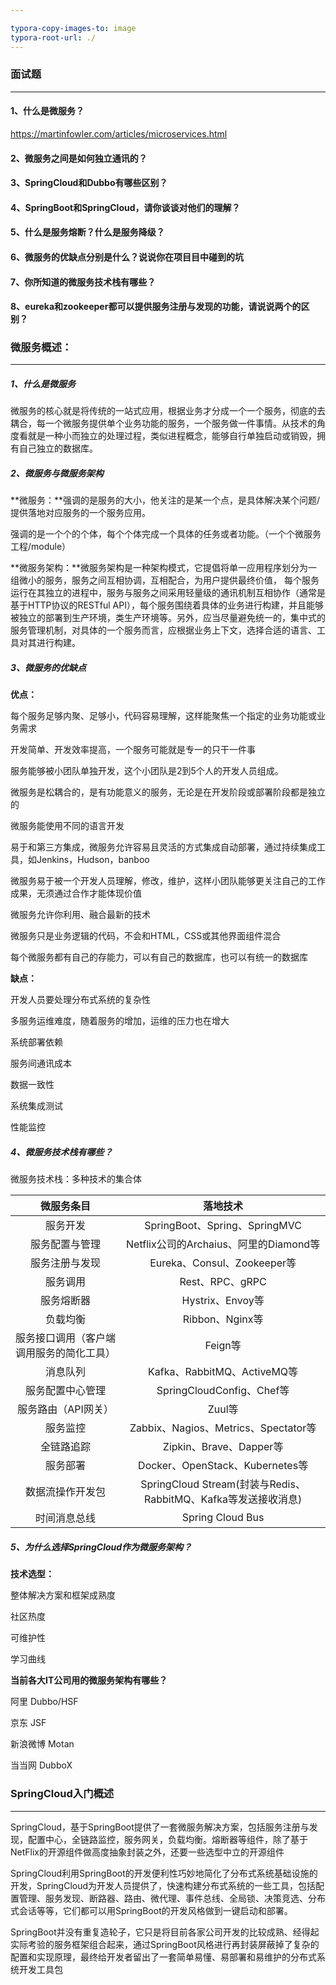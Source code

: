 ```yaml
---

typora-copy-images-to: image
typora-root-url: ./
---
```


### 面试题

------

#### 1、什么是微服务？

<https://martinfowler.com/articles/microservices.html>



#### 2、微服务之间是如何独立通讯的？

#### 3、SpringCloud和Dubbo有哪些区别？

#### 4、SpringBoot和SpringCloud，请你谈谈对他们的理解？

#### 5、什么是服务熔断？什么是服务降级？

#### 6、微服务的优缺点分别是什么？说说你在项目目中碰到的坑

#### 7、你所知道的微服务技术栈有哪些？

#### 8、eureka和zookeeper都可以提供服务注册与发现的功能，请说说两个的区别？

### 微服务概述：

------

##### 1、什么是微服务

微服务的核心就是将传统的一站式应用，根据业务才分成一个一个服务，彻底的去耦合，每一个微服务提供单个业务功能的服务，一个服务做一件事情。从技术的角度看就是一种小而独立的处理过程，类似进程概念，能够自行单独启动或销毁，拥有自己独立的数据库。

##### 2、微服务与微服务架构

**微服务：**强调的是服务的大小，他关注的是某一个点，是具体解决某个问题/提供落地对应服务的一个服务应用。

强调的是一个个的个体，每个个体完成一个具体的任务或者功能。（一个个微服务工程/module）

**微服务架构：**微服务架构是一种架构模式，它提倡将单一应用程序划分为一组微小的服务，服务之间互相协调，互相配合，为用户提供最终价值，	每个服务运行在其独立的进程中，服务与服务之间采用轻量级的通讯机制互相协作（通常是基于HTTP协议的RESTful API），每个服务围绕着具体的业务进行构建，并且能够被独立的部署到生产环境，类生产环境等。另外，应当尽量避免统一的，集中式的服务管理机制，对具体的一个服务而言，应根据业务上下文，选择合适的语言、工具对其进行构建。

##### 3、微服务的优缺点

**优点：**

每个服务足够内聚、足够小，代码容易理解，这样能聚焦一个指定的业务功能或业务需求

开发简单、开发效率提高，一个服务可能就是专一的只干一件事

服务能够被小团队单独开发，这个小团队是2到5个人的开发人员组成。

微服务是松耦合的，是有功能意义的服务，无论是在开发阶段或部署阶段都是独立的

微服务能使用不同的语言开发

易于和第三方集成，微服务允许容易且灵活的方式集成自动部署，通过持续集成工具，如Jenkins，Hudson，banboo

微服务易于被一个开发人员理解，修改，维护，这样小团队能够更关注自己的工作成果，无须通过合作才能体现价值

微服务允许你利用、融合最新的技术

微服务只是业务逻辑的代码，不会和HTML，CSS或其他界面组件混合

每个微服务都有自己的存能力，可以有自己的数据库，也可以有统一的数据库

**缺点：**

开发人员要处理分布式系统的复杂性

多服务运维难度，随着服务的增加，运维的压力也在增大

系统部署依赖

服务间通讯成本

数据一致性

系统集成测试

性能监控

##### 4、微服务技术栈有哪些？

微服务技术栈：多种技术的集合体

|                微服务条目                |                           落地技术                           |
| :--------------------------------------: | :----------------------------------------------------------: |
|                 服务开发                 |                SpringBoot、Spring、SpringMVC                 |
|              服务配置与管理              |            Netflix公司的Archaius、阿里的Diamond等            |
|              服务注册与发现              |                 Eureka、Consul、Zookeeper等                  |
|                 服务调用                 |                       Rest、RPC、gRPC                        |
|                服务熔断器                |                       Hystrix、Envoy等                       |
|                 负载均衡                 |                       Ribbon、Nginx等                        |
| 服务接口调用（客户端调用服务的简化工具） |                           Feign等                            |
|                 消息队列                 |                 Kafka、RabbitMQ、ActiveMQ等                  |
|             服务配置中心管理             |                  SpringCloudConfig、Chef等                   |
|           服务路由（API网关）            |                            Zuul等                            |
|                 服务监控                 |             Zabbix、Nagios、Metrics、Spectator等             |
|                全链路追踪                |                   Zipkin、Brave、Dapper等                    |
|                 服务部署                 |               Docker、OpenStack、Kubernetes等                |
|             数据流操作开发包             | SpringCloud Stream(封装与Redis、RabbitMQ、Kafka等发送接收消息) |
|               时间消息总线               |                       Spring Cloud Bus                       |

##### 5、为什么选择SpringCloud作为微服务架构？

**技术选型：**

整体解决方案和框架成熟度

社区热度

可维护性

学习曲线

**当前各大IT公司用的微服务架构有哪些？**

阿里  Dubbo/HSF

京东  JSF

新浪微博  Motan

当当网 DubboX





### SpringCloud入门概述

------

SpringCloud，基于SpringBoot提供了一套微服务解决方案，包括服务注册与发现，配置中心，全链路监控，服务网关，负载均衡。熔断器等组件，除了基于NetFlix的开源组件做高度抽象封装之外，还要一些选型中立的开源组件

SpringCloud利用SpringBoot的开发便利性巧妙地简化了分布式系统基础设施的开发，SpringCloud为开发人员提供了，快速构建分布式系统的一些工具，包括配置管理、服务发现、断路器、路由、微代理、事件总线、全局锁、决策竞选、分布式会话等等，它们都可以用SpringBoot的开发风格做到一键启动和部署。

SpringBoot并没有重复造轮子，它只是将目前各家公司开发的比较成熟、经得起实际考验的服务框架组合起来，通过SpringBoot风格进行再封装屏蔽掉了复杂的配置和实现原理，最终给开发者留出了一套简单易懂、易部署和易维护的分布式系统开发工具包













